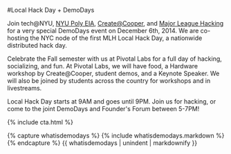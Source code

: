 
#Local Hack Day + DemoDays

Join tech@NYU, [NYU Poly EIA](https://www.facebook.com/Eianyupoly), [Create@Cooper](http://createatcooper.org/), and [Major League Hacking](http://localhackday.mlh.io/) for a very special DemoDays event on December 6th, 2014. We are co-hosting the NYC node of the first MLH Local Hack Day, a nationwide distributed hack day. 


Celebrate the Fall semester with us at Pivotal Labs for a full day of hacking, socializing, and fun. At Pivotal Labs, we will have food, a Hardware workshop by Create@Cooper, student demos, and a Keynote Speaker. We will also be joined by students across the country for workshops and in livestreams.

Local Hack Day starts at 9AM and goes until 9PM. Join us for hacking, or come to the joint DemoDays and Founder's Forum between 5-7PM!

{% include cta.html %}

{% capture whatisdemodays %}
  {% include whatisdemodays.markdown %}
{% endcapture %}
{{ whatisdemodays | unindent | markdownify }}
